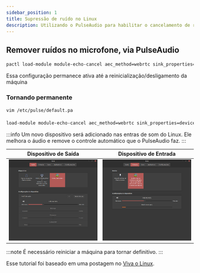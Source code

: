 ```yaml
---
sidebar_position: 1
title: Supressão de ruído no Linux
description: Utilizando o PulseAudio para habilitar o cancelamento de reuídos
---
```

<head>
    <meta name="description" context="Utilizando o PulseAudio para habilitar o cancelamento de reuídos" />
    <meta name="keywords" context="supressão, ruído, pulseaudio" />
</head>

## Remover ruídos no microfone, via PulseAudio

```bash
pactl load-module module-echo-cancel aec_method=webrtc sink_properties=device.description="Noise_Reduction" aec_args="analog_gain_control=0\ digital_gain_control=0"
```

Essa configuração permanece ativa até a reinicialização/desligamento da máquina

### Tornando permanente

```bash
vim /etc/pulse/default.pa

load-module module-echo-cancel aec_method=webrtc sink_properties=device.description="Noise_Reduction" aec_args="analog_gain_control=0\ digital_gain_control=0"
```

:::info
Um novo dispositivo será adicionado nas entras de som do Linux.
Ele melhora o áudio e remove o controle automático que o PulseAudio faz.
:::

| Dispositivo de Saída                      | Dispositivo de Entrada                        |
| ----------------------------------------- | --------------------------------------------- |
| ![Saida](/img/linux/pulseaudio_saida.png) | ![Entrada](/img/linux/pulseaudio_entrada.png) |

:::note
É necessário reiniciar a máquina para tornar definitivo.
:::

Esse tutorial foi baseado em uma postagem no [Viva o Linux](https://www.vivaolinux.com.br/dica/Habilitando-supressao-de-ruido-no-PulseAudio).
